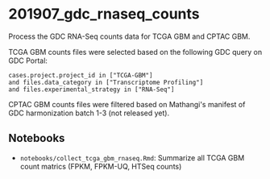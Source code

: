 # 201907_gdc_rnaseq_counts
Process the GDC RNA-Seq counts data for TCGA GBM and CPTAC GBM.

TCGA GBM counts files were selected based on the following GDC query on GDC Portal:

    cases.project.project_id in ["TCGA-GBM"]
    and files.data_category in ["Transcriptome Profiling"]
    and files.experimental_strategy in ["RNA-Seq"]

CPTAC GBM counts files were filtered based on Mathangi's manifest of GDC harmonization batch 1-3 (not released yet).


## Notebooks
- `notebooks/collect_tcga_gbm_rnaseq.Rmd`: Summarize all TCGA GBM count matrics (FPKM, FPKM-UQ, HTSeq counts)
